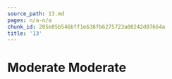 ```yaml
---
source_path: 13.md
pages: n/a-n/a
chunk_id: 205e05b546bff1e638fb6275723a00242d07664a
title: '13'
---
```

# Moderate Moderate
